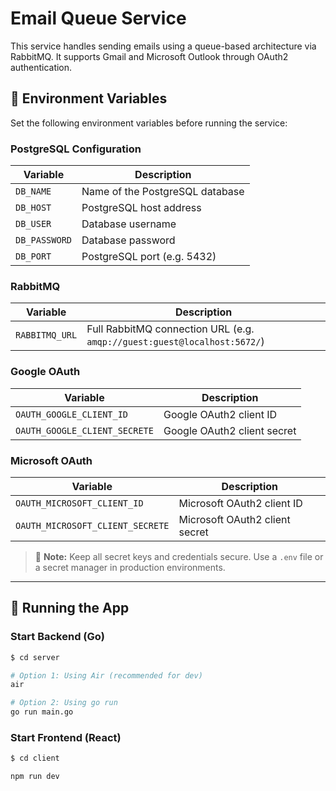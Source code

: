 # Email Queue Service

This service handles sending emails using a queue-based architecture via RabbitMQ. It supports Gmail and Microsoft Outlook through OAuth2 authentication.

## 🔧 Environment Variables

Set the following environment variables before running the service:

### PostgreSQL Configuration

| Variable         | Description               |
|------------------|---------------------------|
| `DB_NAME`         | Name of the PostgreSQL database |
| `DB_HOST`         | PostgreSQL host address |
| `DB_USER`         | Database username |
| `DB_PASSWORD`     | Database password |
| `DB_PORT`         | PostgreSQL port (e.g. 5432) |

### RabbitMQ

| Variable        | Description                  |
|------------------|------------------------------|
| `RABBITMQ_URL`    | Full RabbitMQ connection URL (e.g. `amqp://guest:guest@localhost:5672/`) |

### Google OAuth

| Variable                    | Description                         |
|-----------------------------|-------------------------------------|
| `OAUTH_GOOGLE_CLIENT_ID`     | Google OAuth2 client ID             |
| `OAUTH_GOOGLE_CLIENT_SECRETE` | Google OAuth2 client secret         |

### Microsoft OAuth

| Variable                         | Description                          |
|----------------------------------|--------------------------------------|
| `OAUTH_MICROSOFT_CLIENT_ID`       | Microsoft OAuth2 client ID           |
| `OAUTH_MICROSOFT_CLIENT_SECRETE` | Microsoft OAuth2 client secret       |

> 🔐 **Note:** Keep all secret keys and credentials secure. Use a `.env` file or a secret manager in production environments.

---

## 🚀 Running the App

### Start Backend (Go)

```bash
$ cd server

# Option 1: Using Air (recommended for dev)
air

# Option 2: Using go run
go run main.go
```

### Start Frontend (React)

```bash
$ cd client

npm run dev
```


